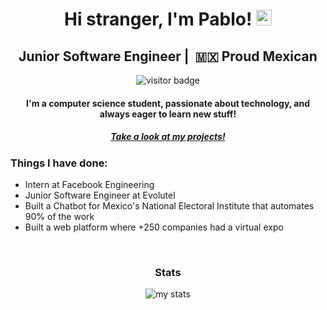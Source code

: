 <h1 align="center">Hi stranger, I'm Pablo! <img src="https://media.giphy.com/media/hvRJCLFzcasrR4ia7z/giphy.gif" width="25px"></h1>

<div align="center">
  <h2 align="center"> Junior Software Engineer |  🇲🇽  Proud Mexican</h2>
  <img src="https://visitor-badge.glitch.me/badge?page_id=${your.username}.${your.repo.id}." alt="visitor badge"/>
</div>

<div align="center">
  <h4>I'm a computer science student, passionate about technology, and always eager to learn new stuff!</h4>
  <h5><a href="http://www.pabloblanco.me/projects/">Take a look at my projects!</a></h5>
</div>

<h3 align="left">Things I have done:</h3>
<ul align="left">
	<li>Intern at Facebook Engineering</li>
	<li>Junior Software Engineer at Evolutel</li>
	<li>Built a Chatbot for Mexico's National Electoral Institute that automates 90% of the work</li>
        <li>Built a web platform where +250 companies had a virtual expo</li>
</ul>
<br>


<div align="center">
  <h3>Stats</h3>
  <img alt="my stats" src="https://github-readme-stats.vercel.app/api/top-langs/?username=pablo-blancoc&layout=compact" href="https://github.com/pablo-blancoc">
</div>





